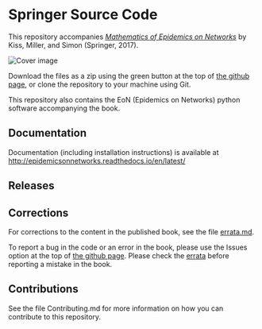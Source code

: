 # Springer Source Code

This repository accompanies [*Mathematics of Epidemics on Networks*](http://www.springer.com/book/9783319508047) by Kiss, Miller, and Simon (Springer, 2017).

![Cover image](https://images.springer.com/sgw/books/medium/9783319508047.jpg)

Download the files as a zip using the green button at the top of [the github page](https://github.com/springer-math/Mathematics-of-Epidemics-on-Networks), or clone the repository to your machine using Git.

This repository also contains the EoN (Epidemics on Networks) python software accompanying the book.

## Documentation

Documentation (including installation instructions) is available at http://epidemicsonnetworks.readthedocs.io/en/latest/

## Releases


## Corrections

For corrections to the content in the published book, see the file [errata.md](errata.md).

To report a bug in the code or an error in the book, please use the Issues option
at the top of [the github page](https://github.com/springer-math/Mathematics-of-Epidemics-on-Networks).  Please check the [errata](errata.md) before reporting a mistake in the book.

## Contributions

See the file Contributing.md for more information on how you can contribute to this repository.

